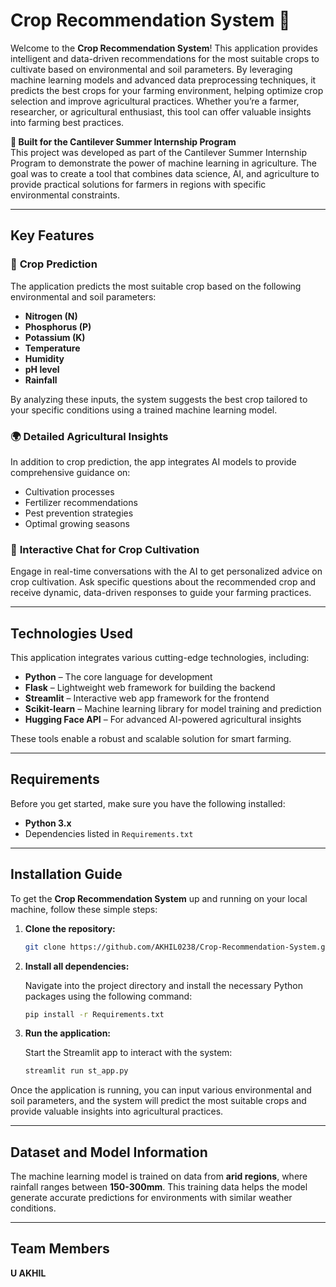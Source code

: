 # Crop Recommendation System 🌱

Welcome to the **Crop Recommendation System**! This application provides intelligent and data-driven recommendations for the most suitable crops to cultivate based on environmental and soil parameters. By leveraging machine learning models and advanced data preprocessing techniques, it predicts the best crops for your farming environment, helping optimize crop selection and improve agricultural practices. Whether you’re a farmer, researcher, or agricultural enthusiast, this tool can offer valuable insights into farming best practices.

**🚀 Built for the Cantilever Summer Internship Program**  
This project was developed as part of the Cantilever Summer Internship Program to demonstrate the power of machine learning in agriculture. The goal was to create a tool that combines data science, AI, and agriculture to provide practical solutions for farmers in regions with specific environmental constraints.


---

## Key Features

### 🌾 **Crop Prediction**  
The application predicts the most suitable crop based on the following environmental and soil parameters:
- **Nitrogen (N)**
- **Phosphorus (P)**
- **Potassium (K)**
- **Temperature**
- **Humidity**
- **pH level**
- **Rainfall**

By analyzing these inputs, the system suggests the best crop tailored to your specific conditions using a trained machine learning model.

### 🌍 **Detailed Agricultural Insights**  
In addition to crop prediction, the app integrates AI models to provide comprehensive guidance on:
- Cultivation processes
- Fertilizer recommendations
- Pest prevention strategies
- Optimal growing seasons

### 🤖 **Interactive Chat for Crop Cultivation**  
Engage in real-time conversations with the AI to get personalized advice on crop cultivation. Ask specific questions about the recommended crop and receive dynamic, data-driven responses to guide your farming practices.

---

## Technologies Used

This application integrates various cutting-edge technologies, including:
- **Python** – The core language for development
- **Flask** – Lightweight web framework for building the backend
- **Streamlit** – Interactive web app framework for the frontend
- **Scikit-learn** – Machine learning library for model training and prediction
- **Hugging Face API** – For advanced AI-powered agricultural insights

These tools enable a robust and scalable solution for smart farming.

---

## Requirements

Before you get started, make sure you have the following installed:
- **Python 3.x**
- Dependencies listed in `Requirements.txt`

---

## Installation Guide

To get the **Crop Recommendation System** up and running on your local machine, follow these simple steps:

1. **Clone the repository:**

    ```bash
    git clone https://github.com/AKHIL0238/Crop-Recommendation-System.git
    ```

2. **Install all dependencies:**

    Navigate into the project directory and install the necessary Python packages using the following command:

    ```bash
    pip install -r Requirements.txt
    ```

3. **Run the application:**

    Start the Streamlit app to interact with the system:

    ```bash
    streamlit run st_app.py
    ```

Once the application is running, you can input various environmental and soil parameters, and the system will predict the most suitable crops and provide valuable insights into agricultural practices.

---

## Dataset and Model Information

The machine learning model is trained on data from **arid regions**, where rainfall ranges between **150-300mm**. This training data helps the model generate accurate predictions for environments with similar weather conditions. 

---



## Team Members

**U AKHIL**

